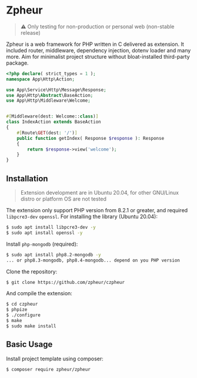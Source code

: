# Zpheur
> ⚠️ Only testing for non-production or personal web (non-stable release)
 
Zpheur is a web framework for PHP written in C delivered as extension. It included router, middleware, dependency injection, dotenv loader and many more. Aim for minimalist project structure without bloat-installed third-party package.
```php
<?php declare( strict_types = 1 );
namespace App\Http\Action;

use App\Service\Http\Message\Response;
use App\Http\Abstract\BaseAction;
use App\Http\Middleware\Welcome;


#[Middleware(dest: Welcome::class)]
class IndexAction extends BaseAction
{   
    #[Route\GET(dest: '/')]
    public function getIndex( Response $response ): Response
    {   
        return $response->view('welcome');
    }
}
```

## Installation
> Extension development are in Ubuntu 20.04, for other GNU/Linux distro or platform OS are not tested

The extension only support PHP version from 8.2.1 or greater, and required ```libpcre3-dev``` ```openssl```. For installing the library (Ubuntu 20.04):
```bash
$ sudo apt install libpcre3-dev -y
$ sudo apt install openssl -y
```
Install ```php-mongodb``` (required):
```bash
$ sudo apt install php8.2-mongodb -y
... or php8.3-mongodb, php8.4-mongodb... depend on you PHP version
```
Clone the repository:
```bash
$ git clone https://github.com/zpheur/czpheur
```
And compile the extension:
```bash
$ cd czpheur
$ phpize
$ ./configure
$ make
$ sudo make install
```

## Basic Usage
Install project template using composer:
```bash
$ composer require zpheur/zpheur
```